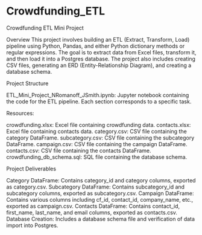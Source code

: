 # Crowdfunding_ETL

Crowdfunding ETL Mini Project

Overview
This project involves building an ETL (Extract, Transform, Load) pipeline using Python, Pandas, and either Python dictionary methods or regular expressions. The goal is to extract data from Excel files, transform it, and then load it into a Postgres database. The project also includes creating CSV files, generating an ERD (Entity-Relationship Diagram), and creating a database schema.

Project Structure

ETL_Mini_Project_NRomanoff_JSmith.ipynb: Jupyter notebook containing the code for the ETL pipeline. Each section corresponds to a specific task. 

Resources:

crowdfunding.xlsx: Excel file containing crowdfunding data.
contacts.xlsx: Excel file containing contacts data.
category.csv: CSV file containing the category DataFrame.
subcategory.csv: CSV file containing the subcategory DataFrame.
campaign.csv: CSV file containing the campaign DataFrame.
contacts.csv: CSV file containing the contacts DataFrame.
crowdfunding_db_schema.sql: SQL file containing the database schema.

Project Deliverables

Category DataFrame: Contains category_id and category columns, exported as category.csv.
Subcategory DataFrame: Contains subcategory_id and subcategory columns, exported as subcategory.csv.
Campaign DataFrame: Contains various columns including cf_id, contact_id, company_name, etc., exported as campaign.csv.
Contacts DataFrame: Contains contact_id, first_name, last_name, and email columns, exported as contacts.csv.
Database Creation: Includes a database schema file and verification of data import into Postgres.

